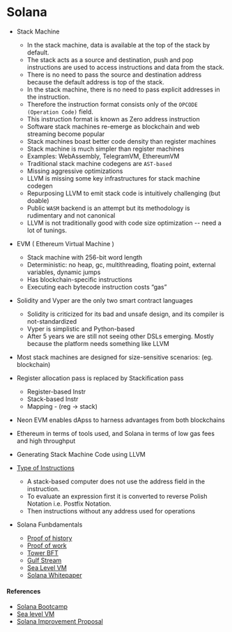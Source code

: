 # Solana

- Stack Machine
    - In the stack machine, data is available at the top of the stack by default. 
    - The stack acts as a source and destination, push and pop instructions are used to access instructions and data from the stack.
    - There is no need to pass the source and destination address because the default address is top of the stack. 
    - In the stack machine, there is no need to pass explicit addresses in the instruction. 
    - Therefore the instruction format consists only of the `OPCODE (Operation Code)` field. 
    - This instruction format is known as Zero address instruction
    - Software stack machines re-emerge as blockchain and web streaming become popular
    - Stack machines boast better code density than register machines
    - Stack machine is much simpler than register machines
    - Examples: WebAssembly, TelegramVM, EthereumVM
    - Traditional stack machine codegens are `AST-based`
    - Missing aggressive optimizations
    - LLVM is missing some key infrastructures for stack machine codegen
    -  Repurposing LLVM to emit stack code is intuitively challenging (but doable)
    -  Public `WASM` backend is an attempt but its methodology is rudimentary and not canonical
    -  LLVM is not traditionally good with code size optimization -- need a lot of tunings.

- EVM ( Ethereum Virtual Machine )
    - Stack machine with 256-bit word length
    - Deterministic: no heap, gc, multithreading, floating point, external variables, dynamic jumps
    - Has blockchain-specific instructions
    - Executing each bytecode instruction costs “gas”

- Solidity and Vyper are the only two smart contract languages
    - Solidity is criticized for its bad and unsafe design, and its compiler is not-standardized
    - Vyper is simplistic and Python-based
    - After 5 years we are still not seeing other DSLs emerging. Mostly because the platform needs something like LLVM

-  Most stack machines are designed for size-sensitive scenarios: (eg. blockchain)

- Register allocation pass is replaced by Stackification pass
    - Register-based Instr
    - Stack-based Instr
    - Mapping - (reg -> stack)

- Neon EVM enables dApss to harness advantages from both blockchains 
- Ethereum in terms of tools used, and Solana in terms of low gas fees and high throughput
- Generating Stack Machine Code using LLVM

- [Type of Instructions](https://www.geeksforgeeks.org/computer-organization-instruction-formats-zero-one-two-three-address-instruction/)
    - A stack-based computer does not use the address field in the instruction. 
    - To evaluate an expression first it is converted to reverse Polish Notation i.e. Postfix Notation. 
    - Then instructions without any address used for operations

- Solana Funbdamentals
    - [Proof of history](https://medium.com/solana-labs/proof-of-history-a-clock-for-blockchain-cf47a61a9274)
    - [Proof of work](https://grisha.org/blog/2018/01/23/explaining-proof-of-work/)
    - [Tower BFT](https://medium.com/solana-labs/tower-bft-solanas-high-performance-implementation-of-pbft-464725911e79)
    - [Gulf Stream](https://medium.com/solana-labs/gulf-stream-solanas-mempool-less-transaction-forwarding-protocol-d342e72186ad)
    - [Sea Level VM](https://medium.com/solana-labs/sealevel-parallel-processing-thousands-of-smart-contracts-d814b378192)
    - [Solana Whitepaper](https://solana.com/solana-whitepaper.pdf)

#### References
- [Solana Bootcamp](https://www.soldev.app/library/playlist/solana-bootcamp-advanced)
- [Sea level VM](https://medium.com/solana-labs/sealevel-parallel-processing-thousands-of-smart-contracts-d814b378192)
- [Solana Improvement Proposal](https://github.com/solana-foundation/solana-improvement-documents/tree/main/proposals)